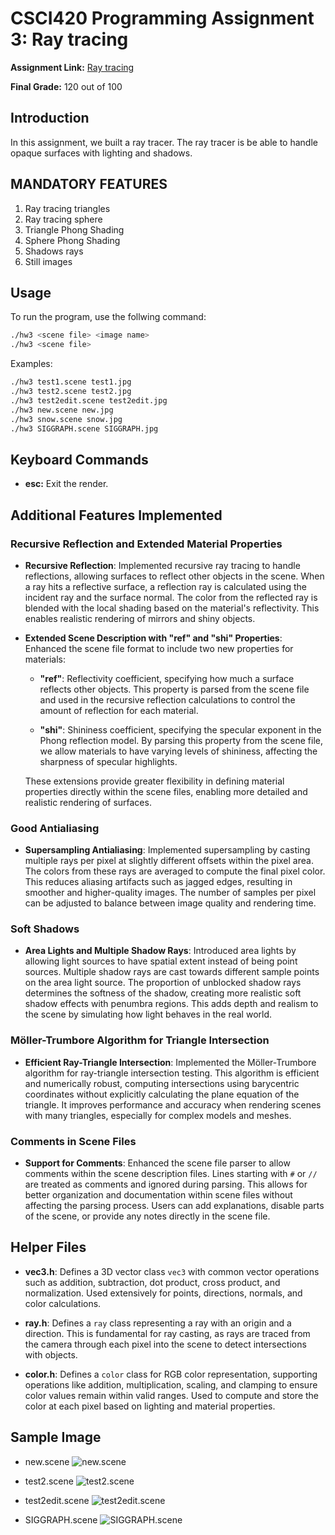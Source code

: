 # CSCI420 Programming Assignment 3: Ray tracing

**Assignment Link:** [Ray tracing](https://odedstein.com/teaching/hs-2024-csci-420/assign3/)

**Final Grade:** 120 out of 100

## Introduction 
In this assignment, we built a ray tracer. The ray tracer is be able to handle opaque surfaces with lighting and shadows.

## MANDATORY FEATURES
1) Ray tracing triangles 
2) Ray tracing sphere 
3) Triangle Phong Shading 
4) Sphere Phong Shading 
5) Shadows rays 
6) Still images 

## Usage
To run the program, use the follwing command:
```bash
./hw3 <scene file> <image name>
./hw3 <scene file>
```

Examples:
```bash
./hw3 test1.scene test1.jpg
./hw3 test2.scene test2.jpg
./hw3 test2edit.scene test2edit.jpg
./hw3 new.scene new.jpg
./hw3 snow.scene snow.jpg
./hw3 SIGGRAPH.scene SIGGRAPH.jpg
```

## Keyboard Commands
- **esc:** Exit the render.

## Additional Features Implemented

### Recursive Reflection and Extended Material Properties

- **Recursive Reflection**: Implemented recursive ray tracing to handle reflections, allowing surfaces to reflect other objects in the scene. When a ray hits a reflective surface, a reflection ray is calculated using the incident ray and the surface normal. The color from the reflected ray is blended with the local shading based on the material's reflectivity. This enables realistic rendering of mirrors and shiny objects.

- **Extended Scene Description with "ref" and "shi" Properties**: Enhanced the scene file format to include two new properties for materials:

  - **"ref"**: Reflectivity coefficient, specifying how much a surface reflects other objects. This property is parsed from the scene file and used in the recursive reflection calculations to control the amount of reflection for each material.

  - **"shi"**: Shininess coefficient, specifying the specular exponent in the Phong reflection model. By parsing this property from the scene file, we allow materials to have varying levels of shininess, affecting the sharpness of specular highlights.

  These extensions provide greater flexibility in defining material properties directly within the scene files, enabling more detailed and realistic rendering of surfaces.

### Good Antialiasing

- **Supersampling Antialiasing**: Implemented supersampling by casting multiple rays per pixel at slightly different offsets within the pixel area. The colors from these rays are averaged to compute the final pixel color. This reduces aliasing artifacts such as jagged edges, resulting in smoother and higher-quality images. The number of samples per pixel can be adjusted to balance between image quality and rendering time.

### Soft Shadows

- **Area Lights and Multiple Shadow Rays**: Introduced area lights by allowing light sources to have spatial extent instead of being point sources. Multiple shadow rays are cast towards different sample points on the area light source. The proportion of unblocked shadow rays determines the softness of the shadow, creating more realistic soft shadow effects with penumbra regions. This adds depth and realism to the scene by simulating how light behaves in the real world.

### Möller-Trumbore Algorithm for Triangle Intersection

- **Efficient Ray-Triangle Intersection**: Implemented the Möller-Trumbore algorithm for ray-triangle intersection testing. This algorithm is efficient and numerically robust, computing intersections using barycentric coordinates without explicitly calculating the plane equation of the triangle. It improves performance and accuracy when rendering scenes with many triangles, especially for complex models and meshes.

### Comments in Scene Files

- **Support for Comments**: Enhanced the scene file parser to allow comments within the scene description files. Lines starting with `#` or `//` are treated as comments and ignored during parsing. This allows for better organization and documentation within scene files without affecting the parsing process. Users can add explanations, disable parts of the scene, or provide any notes directly in the scene file.

## Helper Files

- **vec3.h**: Defines a 3D vector class `vec3` with common vector operations such as addition, subtraction, dot product, cross product, and normalization. Used extensively for points, directions, normals, and color calculations.

- **ray.h**: Defines a `ray` class representing a ray with an origin and a direction. This is fundamental for ray casting, as rays are traced from the camera through each pixel into the scene to detect intersections with objects.

- **color.h**: Defines a `color` class for RGB color representation, supporting operations like addition, multiplication, scaling, and clamping to ensure color values remain within valid ranges. Used to compute and store the color at each pixel based on lighting and material properties.

## Sample Image
- new.scene
![new.scene](<hw3-starterCode/new.jpg>)

- test2.scene
![test2.scene](<hw3-starterCode/test2.jpg>)

- test2edit.scene
![test2edit.scene](<hw3-starterCode/test2edit.jpg>)

- SIGGRAPH.scene
![SIGGRAPH.scene](<hw3-starterCode/SIGGRAPH.jpg>)